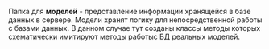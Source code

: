 Папка для **моделей** - представление информации хранящейся в базе данных в сервере. Модели хранят логику для непосредственной работы с базами данных.
В данном случае тут созданы классы методы которых схематически имитируют методы работыc БД реальных моделей.